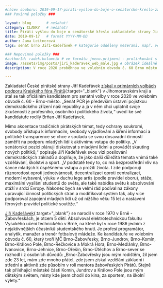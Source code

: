 ```yaml
---
#název souboru: 2019-09-17-pirati-vyslou-do-boje-o-senatorske-kreslo-zakladatele-strany.md
### Povinné položky ###

layout: blog       # nešahat!
category: CLANKY   # nešahat!
title: Piráti vyšlou do boje o senátorské křeslo zakladatele strany Jiřího Kadeřávka
date: 2019-09-17   # formát YYYY-MM-DD
author: Jana Leitnerová
tags: senát brno Jiří-Kadeřávek # kategorie odděleny mezerami, např. volby zemědělství životní-prostředí piráti (viz https://jihomoravsky.pirati.cz/tags/)

### Nepovinné položky ###
#authorId: radek.holomcik # ve formátu jmeno.prijmeni - prolinkování s profilem přes uid
image: /assets/img/posts/jiri_kaderavek_web_male.jpg # obrázek ideálně 420x677px minifikovaný přes https://tinypng.com/
description: V roce 2020 proběhnou ve volebním obvodu č. 60 Brno město senátní volby. Piráti do nich vysílají svého zakladatele Jiřího Kadeřávka.

---
```


Zakladatel České pirátské strany Jiří Kadeřávek [získal v primárních volbách podporu Krajského fóra Pirátů](https://forum.pirati.cz/viewtopic.php?f=411&t=48633){:target="_blank"} v Jihomoravském kraji a stal se tak oficiálním kandidátem pro senátní volby v roce 2020 ve volebním obvodě č. 60 - Brno-město. „Senát PČR je především ústavní pojistkou demokratického zřízení naší republiky a já v něm chci uplatnit svoje zkušenosti z profesního, osobního i politického života,“ uvedl ke své kandidatuře rodilý Brňan Jiří Kadeřávek.

Mimo akcentace tradičních pirátských témat, tedy ochrany soukromí, svobody přístupu k informacím, svobody vyjadřování a šíření informací a politické transparence se chce v souladu se svou dosavadní činností zaměřit na podporu mladých lidí k aktivnímu vstupu do politiky. „V senátorské pozici plánuji diskutovat s mladými lidmi a provádět skauting nových politiků,“ popisuje Jiří Kadeřávek svou vizi posilování demokratických základů a doplňuje, že jako další důležitá témata vnímá také vzdělávání, školství a sport. „V podstatě tedy to, co má bezprostřední vliv na šance mladých k úspěšnému vstupu a prožití života. I zde podporuji různorodost oproti jednotvárnosti, decentralizaci oproti centralizaci, moderní vybavení, výuku v duchu lege artis (podle pravidel oboru), stáže, maximální vysílání studentů do světa, ale také nabídka světu k absolvování stáží v srdci Evropy. Nakonec bych se velmi rád podíval na zákony upravující činnost politických stran a modifikoval systém tak, aby více podporoval zapojení mladých lidí už od nižšího věku 15 let a nastavení férových pravidel politické soutěže.“

[Jiří Kadeřávek](https://www.kaderavek.cz/){:target="_blank"} se narodil v roce 1970 v Brně - Žabovřeskách, je otcem 5 dětí. Absolvoval elektrotechnickou fakultu Vysokého učení technického v Brně, na které byl v roce 1989 jedním z nejaktivnějších účastníků studentského hnutí. Je profesí programátor, analytik, manažer a trenér fotbalové mládeže. Ke kandidatuře ve volebním obvodu č. 60, který tvoří MČ Brno-Žabovřesky, Brno-Jundrov, Brno-Komín, Brno-Královo Pole, Brno-Řečkovice a Mokrá Hora, Brno-Medlánky, Brno-Ivanovice, Brno-Jehnice, Brno-Ořešín, Brno-Útěchov a Brno-sever  se rozhodl i z osobních důvodů: „Brno-Žabovřesky jsou mým rodištěm, žil jsem zde 23 let, mám zde mnoho přátel, zde jsem získal vzdělání základní i střední a aktivně zde působím v roli mentora žabovřeských Pirátů. Stejně tak přiléhající městské části Komín, Jundrov a Královo Pole jsou mým dětským světem, místy kde jsem chodil do kina, za sportem, na školní výlety.“
